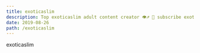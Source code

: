 ```yaml
---
title: exoticaslim
description: Top exoticaslim adult content creator 👁♐️ 👑 subscribe exoticaslim to my porn site below IG exoticaslim
date: 2019-08-26
path: /exoticaslim
---
```


exoticaslim
